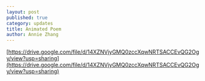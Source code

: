 ```yaml
---
layout: post
published: true
category: updates
title: Animated Poem
author: Annie Zhang
---
```

[https://drive.google.com/file/d/14XZNVjyGMQ0zccXqwNRTSACCEvQG2Ogy/view?usp=sharing](https://drive.google.com/file/d/14XZNVjyGMQ0zccXqwNRTSACCEvQG2Ogy/view?usp=sharing)
